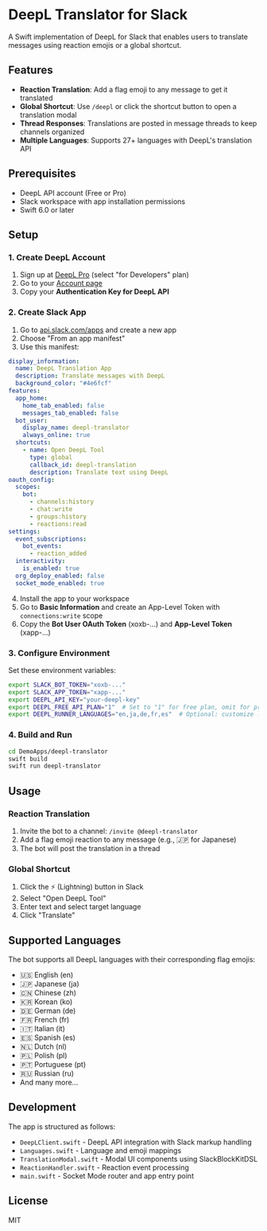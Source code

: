 # DeepL Translator for Slack

A Swift implementation of DeepL for Slack that enables users to translate messages using reaction emojis or a global shortcut.

## Features

- **Reaction Translation**: Add a flag emoji to any message to get it translated
- **Global Shortcut**: Use `/deepl` or click the shortcut button to open a translation modal
- **Thread Responses**: Translations are posted in message threads to keep channels organized
- **Multiple Languages**: Supports 27+ languages with DeepL's translation API

## Prerequisites

- DeepL API account (Free or Pro)
- Slack workspace with app installation permissions
- Swift 6.0 or later

## Setup

### 1. Create DeepL Account

1. Sign up at [DeepL Pro](https://www.deepl.com/pro/) (select "for Developers" plan)
2. Go to your [Account page](https://www.deepl.com/pro-account.html)
3. Copy your **Authentication Key for DeepL API**

### 2. Create Slack App

1. Go to [api.slack.com/apps](https://api.slack.com/apps) and create a new app
2. Choose "From an app manifest" 
3. Use this manifest:

```yaml
display_information:
  name: DeepL Translation App
  description: Translate messages with DeepL
  background_color: "#4e6fcf"
features:
  app_home:
    home_tab_enabled: false
    messages_tab_enabled: false
  bot_user:
    display_name: deepl-translator
    always_online: true
  shortcuts:
    - name: Open DeepL Tool
      type: global
      callback_id: deepl-translation
      description: Translate text using DeepL
oauth_config:
  scopes:
    bot:
      - channels:history
      - chat:write
      - groups:history
      - reactions:read
settings:
  event_subscriptions:
    bot_events:
      - reaction_added
  interactivity:
    is_enabled: true
  org_deploy_enabled: false
  socket_mode_enabled: true
```

4. Install the app to your workspace
5. Go to **Basic Information** and create an App-Level Token with `connections:write` scope
6. Copy the **Bot User OAuth Token** (xoxb-...) and **App-Level Token** (xapp-...)

### 3. Configure Environment

Set these environment variables:

```bash
export SLACK_BOT_TOKEN="xoxb-..."
export SLACK_APP_TOKEN="xapp-..."
export DEEPL_API_KEY="your-deepl-key"
export DEEPL_FREE_API_PLAN="1"  # Set to "1" for free plan, omit for pro plan
export DEEPL_RUNNER_LANGUAGES="en,ja,de,fr,es"  # Optional: customize language order
```

### 4. Build and Run

```bash
cd DemoApps/deepl-translator
swift build
swift run deepl-translator
```

## Usage

### Reaction Translation

1. Invite the bot to a channel: `/invite @deepl-translator`
2. Add a flag emoji reaction to any message (e.g., 🇯🇵 for Japanese)
3. The bot will post the translation in a thread

### Global Shortcut

1. Click the ⚡ (Lightning) button in Slack
2. Select "Open DeepL Tool"
3. Enter text and select target language
4. Click "Translate"

## Supported Languages

The bot supports all DeepL languages with their corresponding flag emojis:

- 🇺🇸 English (en)
- 🇯🇵 Japanese (ja)
- 🇨🇳 Chinese (zh)
- 🇰🇷 Korean (ko)
- 🇩🇪 German (de)
- 🇫🇷 French (fr)
- 🇮🇹 Italian (it)
- 🇪🇸 Spanish (es)
- 🇳🇱 Dutch (nl)
- 🇵🇱 Polish (pl)
- 🇵🇹 Portuguese (pt)
- 🇷🇺 Russian (ru)
- And many more...

## Development

The app is structured as follows:

- `DeepLClient.swift` - DeepL API integration with Slack markup handling
- `Languages.swift` - Language and emoji mappings
- `TranslationModal.swift` - Modal UI components using SlackBlockKitDSL
- `ReactionHandler.swift` - Reaction event processing
- `main.swift` - Socket Mode router and app entry point

## License

MIT